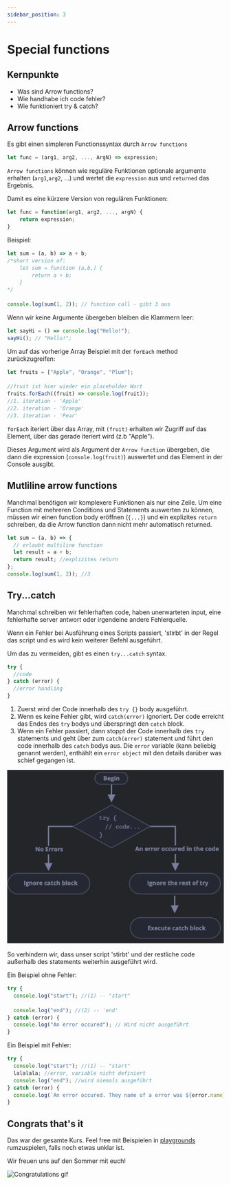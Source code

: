 ```yaml
---
sidebar_position: 3
---
```


# Special functions

## Kernpunkte

- Was sind Arrow functions?
- Wie handhabe ich code fehler?
- Wie funktioniert try & catch?

## Arrow functions

Es gibt einen simpleren Functionssyntax durch `Arrow functions`

```js
let func = (arg1, arg2, ..., ArgN) => expression;
```

`Arrow functions` können wie reguläre Funktionen optionale argumente erhalten
(`arg1`,`arg2`, ...) und wertet die `expression` aus und `returned` das
Ergebnis.

Damit es eine kürzere Version von regulären Funktionen:

```js
let func = function(arg1, arg2, ..., argN) {
    return expression;
}
```

Beispiel:

```js
let sum = (a, b) => a + b;
/*short version of:
    let sum = function (a,b,) {
        return a + b;
    }
*/

console.log(sum(1, 2)); // function call - gibt 3 aus
```

Wenn wir keine Argumente übergeben bleiben die Klammern leer:

```js
let sayHi = () => console.log("Hello!");
sayHi(); // "Hello!";
```

Um auf das vorherige Array Beispiel mit der `forEach` method zurückzugreifen:

```js
let fruits = ["Apple", "Orange", "Plum"];

//fruit ist hier wieder ein placeholder Wort
fruits.forEach((fruit) => console.log(fruit));
//1. iteration - 'Apple'
//2. iteration - 'Orange'
//3. iteration - 'Pear'
```

`forEach` iteriert über das Array, mit `(fruit)` erhalten wir Zugriff
auf das Element, über das gerade iteriert wird (z.b "Apple").

Dieses Argument wird als Argument der `Arrow function` übergeben,
die dann die expression (`console.log(fruit)`) auswertet und das Element
in der Console ausgibt.

## Mutliline arrow functions

Manchmal benötigen wir komplexere Funktionen als nur eine Zeile.
Um eine Function mit mehreren Conditions und Statements auswerten zu
können, müssen wir einen function body eröffnen (`{...}`) und ein
explizites `return` schreiben, da die Arrow function dann nicht mehr
automatisch returned.

```js
let sum = (a, b) => {
  // erlaubt multiline function
  let result = a + b;
  return result; //explizites return
};
console.log(sum(1, 2)); //3
```

## Try...catch

Manchmal schreiben wir fehlerhaften code, haben unerwarteten input,
eine fehlerhafte server antwort oder irgendeine andere Fehlerquelle.

Wenn ein Fehler bei Ausführung eines Scripts passiert, 'stirbt' in der
Regel das script und es wird kein weiterer Befehl ausgeführt.

Um das zu vermeiden, gibt es einen `try...catch` syntax.

```js
try {
  //code
} catch (error) {
  //error handling
}
```

1. Zuerst wird der Code innerhalb des `try {}` body ausgeführt.
2. Wenn es keine Fehler gibt, wird `catch(error)` ignoriert. Der code
   erreicht das Endes des `try` bodys und überspringt den `catch` block.
3. Wenn ein Fehler passiert, dann stoppt der Code innerhalb des `try`
   statements und geht über zum `catch(error)` statement und führt den code
   innerhalb des `catch` bodys aus. Die `error` variable (kann beliebig genannt werden), enthählt ein `error object` mit den details darüber was schief gegangen ist.

![Flow chart with the try, catch operation](../../static/screenshots/try-catch.png)

So verhindern wir, dass unser script 'stirbt'
und der restliche code außerhalb des statements
weiterhin ausgeführt wird.

Ein Beispiel ohne Fehler:

```js
try {
  console.log("start"); //(1) -- "start"

  console.log("end"); //(2) -- 'end'
} catch (error) {
  console.log("An error occured"); // Wird nicht ausgeführt
}
```

Ein Beispiel mit Fehler:

```js
try {
  console.log("start"); //(1) -- "start"
  lalalala; //error, variable nicht definiert
  console.log("end"); //wird niemals ausgeführt
} catch (error) {
  console.log(`An error occured. They name of a error was ${error.name}`); //(2) -- fehler code wird ausgeführt
}
```

## Congrats that's it

Das war der gesamte Kurs. Feel free mit Beispielen in
[playgrounds](../intro#playgrounds) rumzuspielen, falls noch etwas unklar
ist.

Wir freuen uns auf den Sommer mit euch!

![Congratulations gif](https://i.pinimg.com/originals/fb/16/5e/fb165efed3349e846fca4a3f85ae816e.gif)

